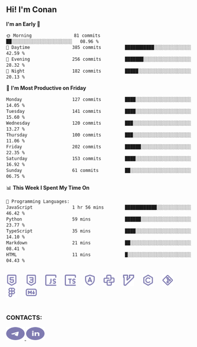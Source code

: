 ## Hi! I'm Conan

<!--START_SECTION:waka-->
**I'm an Early 🐤** 

```text
🌞 Morning                81 commits          ██░░░░░░░░░░░░░░░░░░░░░░░   08.96 % 
🌆 Daytime                385 commits         ███████████░░░░░░░░░░░░░░   42.59 % 
🌃 Evening                256 commits         ███████░░░░░░░░░░░░░░░░░░   28.32 % 
🌙 Night                  182 commits         █████░░░░░░░░░░░░░░░░░░░░   20.13 % 
```
📅 **I'm Most Productive on Friday** 

```text
Monday                   127 commits         ████░░░░░░░░░░░░░░░░░░░░░   14.05 % 
Tuesday                  141 commits         ████░░░░░░░░░░░░░░░░░░░░░   15.60 % 
Wednesday                120 commits         ███░░░░░░░░░░░░░░░░░░░░░░   13.27 % 
Thursday                 100 commits         ███░░░░░░░░░░░░░░░░░░░░░░   11.06 % 
Friday                   202 commits         ██████░░░░░░░░░░░░░░░░░░░   22.35 % 
Saturday                 153 commits         ████░░░░░░░░░░░░░░░░░░░░░   16.92 % 
Sunday                   61 commits          ██░░░░░░░░░░░░░░░░░░░░░░░   06.75 % 
```


📊 **This Week I Spent My Time On** 

```text
💬 Programming Languages: 
JavaScript               1 hr 56 mins        ████████████░░░░░░░░░░░░░   46.42 % 
Python                   59 mins             ██████░░░░░░░░░░░░░░░░░░░   23.77 % 
TypeScript               35 mins             ████░░░░░░░░░░░░░░░░░░░░░   14.10 % 
Markdown                 21 mins             ██░░░░░░░░░░░░░░░░░░░░░░░   08.41 % 
HTML                     11 mins             █░░░░░░░░░░░░░░░░░░░░░░░░   04.43 % 
```


<!--END_SECTION:waka-->


<br>

<div align="left">
  <img src="icons/skills/html.svg" height="30" alt="html5"/>
  <img width="15"/>
  <img src="icons/skills/css.svg" height="30" alt="css"/>
    <img width="15"/>
  <img src="icons/skills/javascript.svg" height="30" alt="javascript"/>
  <img width="15"/>
  <img src="icons/skills/typescript.svg" height="30" alt="typescript"/>
  <img width="15"/>
  <img src="icons/skills/angular.svg" height="30" alt="angular"/>
  <img width="15"/>
  <img src="icons/skills/python.svg" height="30" alt="python"/>
  <img width="15"/>
  <img src="icons/skills/vim.svg" height="30" alt="vim"  />
  <img width="15"/>
  <img src="icons/skills/c.svg" height="30" alt="c"/>
  <img width="15"/>
  <img src="icons/skills/git.svg" height="30" alt="git"/>
  <img width="15"/>
  <img src="icons/skills/figma.svg" height="30" alt="figma"/>
  <img width="15"/>
  <img src="icons/skills/markdown.svg" height="30" alt="markdown"/>
</div>

<br>


### CONTACTS:

<div align="left">
  <a href="https://t.me/gkkconan">
    <img src="icons/contacts/telegram.svg" width="50" height="35" alt="telegram"/>
  </a>
  <a href="https://www.linkedin.com/in/gkkconan">
    <img src="icons/contacts/linkedin.svg" width="50" height="35" alt="linkedin"/>
  </a>
</div>
